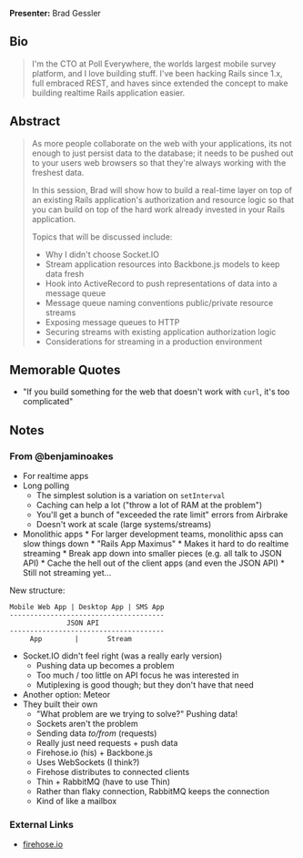 **Presenter:** Brad Gessler

## Bio

> I'm the CTO at Poll Everywhere, the worlds largest mobile survey platform, and I love building stuff. I've been hacking Rails since 1.x, full embraced REST, and haves since extended the concept to make building realtime Rails application easier.

## Abstract

> As more people collaborate on the web with your applications, its not enough to just persist data to the database; it needs to be pushed out to your users web browsers so that they're always working with the freshest data.
>
> In this session, Brad will show how to build a real-time layer on top of an existing Rails application's authorization and resource logic so that you can build on top of the hard work already invested in your Rails application.
>
> Topics that will be discussed include:
>
> - Why I didn't choose Socket.IO
> - Stream application resources into Backbone.js models to keep data fresh
> - Hook into ActiveRecord to push representations of data into a message queue
> - Message queue naming conventions public/private resource streams
> - Exposing message queues to HTTP
> - Securing streams with existing application authorization logic
> - Considerations for streaming in a production environment

## Memorable Quotes

* "If you build something for the web that doesn't work with `curl`, it's too complicated"

## Notes

### From @benjaminoakes

* For realtime apps
* Long polling
    * The simplest solution is a variation on `setInterval`
    * Caching can help a lot ("throw a lot of RAM at the problem")
    * You'll get a bunch of "exceeded the rate limit" errors from Airbrake
    * Doesn't work at scale (large systems/streams)
* Monolithic apps
      * For larger development teams, monolithic apss can slow things down
      * "Rails App Maximus"
      * Makes it hard to do realtime streaming
      * Break app down into smaller pieces (e.g. all talk to JSON API)
      * Cache the hell out of the client apps (and even the JSON API)
      * Still not streaming yet...

New structure:

    Mobile Web App | Desktop App | SMS App
    --------------------------------------
                  JSON API
    --------------------------------------
         App        |       Stream

* Socket.IO didn't feel right (was a really early version)
    * Pushing data up becomes a problem
    * Too much / too little on API focus he was interested in
    * Mutiplexing is good though; but they don't have that need
* Another option:  Meteor
* They built their own
    * "What problem are we trying to solve?" Pushing data!
    * Sockets aren't the problem
    * Sending data *to/from* (requests)
    * Really just need requests + push data
    * Firehose.io (his) + Backbone.js
    * Uses WebSockets (I think?)
    * Firehose distributes to connected clients
    * Thin + RabbitMQ (have to use Thin)
    * Rather than flaky connection, RabbitMQ keeps the connection
    * Kind of like a mailbox

### External Links

* [firehose.io](http://firehose.io/)
